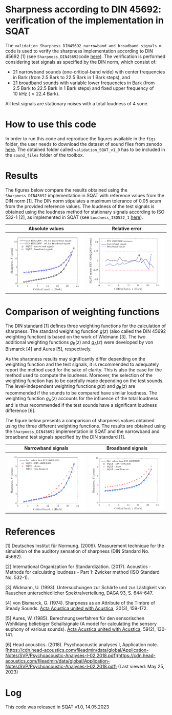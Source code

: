 # Sharpness according to DIN 45692: verification of the implementation in SQAT 
The `validation_Sharpness_DIN45692_narrowband_and_broadband_signals.m` code is used to verify the sharpness implementation according to DIN 45692 [1] (see `Sharpness_DIN45692`code [here](../../psychoacoustic_metrics/Sharpness_DIN45692/Sharpness_DIN45692.m)). The verification is performed considering test signals as specified by the DIN norm, which consist of: 

- 21 narrowband sounds (one-critical-band wide) with center frequencies in Bark (from $2.5~\mathrm{Bark}$ to $22.5~\mathrm{Bark}$ in $1~\mathrm{Bark}$ steps), and
- 21 broadband sounds with variable lower frequencies in Bark (from $2.5~\mathrm{Bark}$ to $22.5~\mathrm{Bark}$ in $1~\mathrm{Bark}$ steps) and fixed upper frequency of $10~\mathrm{kHz}$ ($\approx 22.4~\mathrm{Bark}$). 

All test signals are stationary noises with a total loudness of $4~\mathrm{sone}$.

# How to use this code
In order to run this code and reproduce the figures available in the `figs` folder, the user needs to download the dataset of sound files from zenodo <a href="https://doi.org/10.5281/zenodo.7933206" target="_blank">here</a>. The obtained folder called `validation_SQAT_v1_0` has to be included in the `sound_files` folder of the toolbox. 

# Results
The figures below compare the results obtained using the `Sharpness_DIN45692` implementation in SQAT with reference values from the DIN norm [1]. The DIN norm stipulates a maximum tolerance of 0.05 acum from the provided reference values. The loudness of the test signals is obtained using the loudness method for stationary signals according to ISO 532-1 [2], as implemented in SQAT (see `Loudness_ISO532_1` [here](../../psychoacoustic_metrics/Loudness_ISO532_1/Loudness_ISO532_1.m)).
  
Absolute values |  Relative error 
 | -------------- | -------------- |
|![](figs/sharpness_validation_narrowband_and_broadband.png)        | ![](figs/sharpness_validation_narrowband_broadband_error.png)     |

# Comparison of weighting functions
The DIN standard [1] defines three weighting functions for the calculation of sharpness. The standard weighting function $g(z)$ (also called the DIN 45692 weighting function) is based on the work of Widmann [3]. The two additional weighting functions $g_{\mathrm{B}}(z)$ and $g_{\mathrm{A}}(z)$ were developed by von Bismarck [4] and Aures [5], respectively. 

As the sharpness results may significantly differ depending on the weighting function and the test signals, it is recommended to adequately report the method used for the sake of clarity. This is also the case for the method used to compute the loudness. Moreover, the selection of the weighting function has to be carefully made depending on the test sounds. The level-independent weighting functions $g(z)$ and $g_{\mathrm{B}}(z)$ are recommended if the sounds to be compared have similar loudness. The weighting function $g_{\mathrm{A}}(z)$ accounts for the influence of the total loudness and is thus recommended if the test sounds have a significant loudness difference [6]. 

The figure below presents a comparison of sharpness values obtained using the three different weighting functions. The results are obtained using the `Sharpness_DIN45692` implementation in SQAT and the narrowband and broadband test signals specified by the DIN standard [1]. 


Narrowband signals |  Broadband signals 
 | -------------- | -------------- |
|![](figs/sharpness_validation_narrowband_compare_models.png)        | ![](figs/sharpness_validation_broadband_model_comparison.png)     |

# References
[1] Deutsches Institut für Normung. (2009). Measurement technique for the simulation of the auditory sensation of sharpness (DIN Standard No. 45692).

[2] International Organization for Standardization. (2017). Acoustics - Methods for calculating loudness - Part 1: Zwicker method (ISO Standard No. 532-1).

[3] Widmann, U. (1993). Untersuchungen zur Schärfe und zur Lästigkeit von Rauschen unterschiedlicher Spektralverteilung, DAGA 93, S. 644-647.

[4] von Bismarck, G. (1974). Sharpness as an Attribute of the Timbre of Steady Sounds. [Acta Acustica united with Acustica](https://www.ingentaconnect.com/content/dav/aaua/1974/00000030/00000003/art00006), 30(3), 159-172.

[5] Aures, W. (1985). Berechnungsverfahren für den sensorischen Wohlklang beliebiger Schallsignale (A model for calculating the sensory euphony of various sounds). [Acta Acustica united with Acustica](https://www.ingentaconnect.com/content/dav/aaua/1985/00000059/00000002/art00008), 59(2), 130-141.

[6] Head acoustics. (2018). Psychoacoustic analyses I, Application note. [https://cdn.head-acoustics.com/fileadmin/data/global/Application-Notes/SVP/Psychoacoustic-Analyses-I-02.2018.pdf](https://cdn.head-acoustics.com/fileadmin/data/global/Application-Notes/SVP/Psychoacoustic-Analyses-I-02.2018.pdf) (Last viewed: May 25, 2023)

# Log
This code was released in SQAT v1.0, 14.05.2023

